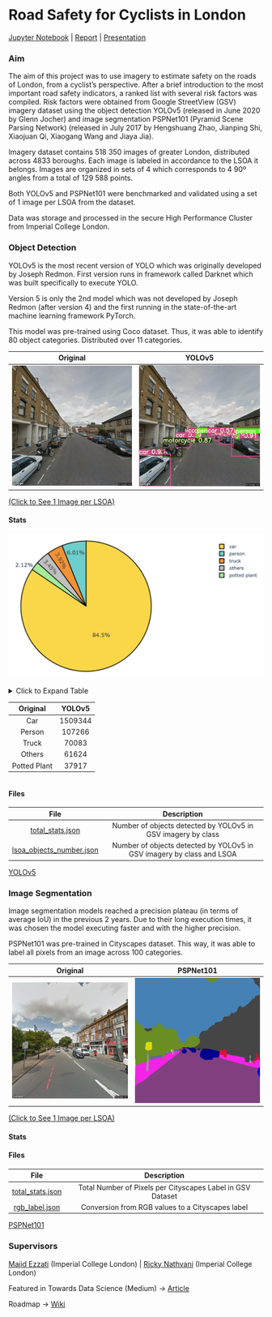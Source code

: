 # Road Safety for Cyclists in London
[Jupyter Notebook](https://github.com/warcraft12321/RoadSafety/blob/master/RoadSafety.ipynb) | [Report](https://github.com/warcraft12321/RoadSafety/blob/master/text/report.pdf) | [Presentation](https://github.com/warcraft12321/RoadSafety/blob/master/text/presentation.pdf)

### Aim

The aim of this project was to use imagery to estimate safety on the roads of London, from a cyclist’s perspective. After
a brief introduction to the most important road safety indicators, a ranked list with several risk factors was compiled.
Risk factors were obtained from Google StreetView (GSV) imagery dataset using the object detection YOLOv5 (released in June 2020 by Glenn Jocher) and
image segmentation PSPNet101 (Pyramid Scene Parsing Network) (released in July 2017 by Hengshuang Zhao, Jianping Shi, Xiaojuan Qi, Xiaogang Wang and Jiaya Jia).

Imagery dataset contains 518 350 images of greater London, distributed across 4833 boroughs. Each image is labeled in accordance
to the LSOA it belongs. Images are organized in sets of 4 which corresponds to 4 90º angles from a total of 129 588 points.

Both YOLOv5 and PSPNet101 were benchmarked and validated using a set of 1 image per LSOA from the dataset.

Data was storage and processed in the secure High Performance Cluster from Imperial College London.


### Object Detection
YOLOv5 is the most recent version of YOLO which was originally developed by Joseph Redmon. First version runs in framework
called Darknet which was built specifically to execute YOLO.

Version 5 is only the 2nd model which was not developed by Joseph Redmon (after version 4) and the first running in the
state-of-the-art machine learning framework PyTorch.

This model was pre-trained using Coco dataset. Thus, it was able to identify 80 object categories. Distributed
over 11 categories.

Original            |  YOLOv5
:-------------------------:|:-------------------------:
![](./img/yolov5/23963_a.png)  |  ![](./img/yolov5/23963_a_processed.png)

[(Click to See 1 Image per LSOA)](https://drive.google.com/drive/folders/1G-EdZtO3bqRzG-OqnumDWjP08yihJ05q?usp=sharing)

#### Stats

![](./img/yolov5/stats.png)

<details>

  <summary> Click to Expand Table

  Original            |  YOLOv5
  :-------------------------:|:-------------------------:
  Car  |  1509344
  Person  |  107266
  Truck  |  70083
  Others  |  61624
  Potted Plant  |  37917

  </summary>

Original            |  YOLOv5
:-------------------------:|:-------------------------:
Car  |  1509344
Person  |  107266
Truck  |  70083
Potted Plant  |  37917
Bus  |  11512
Bicycle  |  10894
Motorcycle  |  8970
Traffic Light  |  6310
Bench  |  5013
Clock  |  2750

</details>

#### Files

File            |  Description
:-------------------------:|:-------------------------:
[total_stats.json](https://github.com/warcraft12321/RoadSafety/blob/master/yolov5/total_stats.json) |  Number of objects detected by YOLOv5 in GSV imagery by class
[lsoa_objects_number.json](https://github.com/warcraft12321/RoadSafety/blob/master/yolov5/lsoa_objects_number.json) |  Number of objects detected by YOLOv5 in GSV imagery by class and LSOA

[YOLOv5](https://github.com/ultralytics/yolov5)

### Image Segmentation

Image segmentation models reached a precision plateau (in terms of average IoU) in the previous 2 years. Due to their
long execution times, it was chosen the model executing faster and with the higher precision.

PSPNet101 was pre-trained in Cityscapes dataset. This way, it was able to label all pixels from an image across 100
categories.

Original            |  PSPNet101
:-------------------------:|:-------------------------:
![](./img/pspnet101/8_a.png)  |  ![](./img/pspnet101/8_a_processed.png)

[(Click to See 1 Image per LSOA)](https://drive.google.com/drive/folders/1fel8ew7h2eNJRMkXpv9lF4Zl1pydo4h-?usp=sharing)

#### Stats

#### Files

File            |  Description
:-------------------------:|:-------------------------:
[total_stats.json](https://github.com/warcraft12321/RoadSafety/blob/master/pspnet101/total_stats.json) |  Total Number of Pixels per Cityscapes Label in GSV Dataset
[rgb_label.json](https://github.com/warcraft12321/RoadSafety/blob/master/pspnet101/rgb_label) |  Conversion from RGB values to a Cityscapes label

[PSPNet101](https://github.com/hellochick/PSPNet-tensorflow)

### Supervisors
[Majid Ezzati](https://www.imperial.ac.uk/people/majid.ezzati) (Imperial College London) | [Ricky Nathvani](https://www.imperial.ac.uk/people/r.nathvani) (Imperial College London)

Featured in Towards Data Science (Medium) -> [Article](https://towardsdatascience.com/imperial-college-london-1c9bb442926)

Roadmap -> [Wiki](https://github.com/warcraft12321/RoadSafety/wiki)